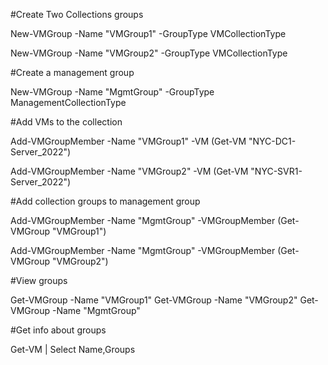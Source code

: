 #Create Two Collections groups

New-VMGroup -Name "VMGroup1" -GroupType VMCollectionType

New-VMGroup -Name "VMGroup2" -GroupType VMCollectionType

#Create a management group

New-VMGroup -Name "MgmtGroup" -GroupType ManagementCollectionType

#Add VMs to the collection

Add-VMGroupMember -Name "VMGroup1" -VM (Get-VM "NYC-DC1-Server_2022")

Add-VMGroupMember -Name "VMGroup2" -VM (Get-VM "NYC-SVR1-Server_2022")

#Add collection groups to management group

Add-VMGroupMember -Name "MgmtGroup" -VMGroupMember (Get-VMGroup "VMGroup1")

Add-VMGroupMember -Name "MgmtGroup" -VMGroupMember (Get-VMGroup "VMGroup2")

#View groups

Get-VMGroup -Name "VMGroup1"
Get-VMGroup -Name "VMGroup2"
Get-VMGroup -Name "MgmtGroup"

#Get info about groups

Get-VM | Select Name,Groups

